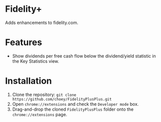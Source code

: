 # Fidelity+
Adds enhancements to fidelity.com.

# Features
* Show dividends per free cash flow below the dividend/yield statistic in the Key Statistics view.

# Installation
1. Clone the repository: `git clone https://github.com/choey/FidelityPlusPlus.git`
1. Open `chrome://extensions` and check the `Developer mode` box.
1. Drag-and-drop the cloned `FidelityPlusPlus` folder onto the `chrome://extensions` page.
